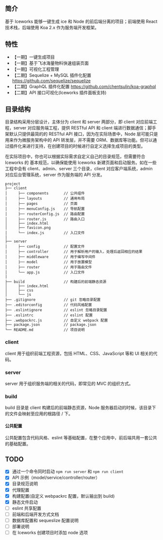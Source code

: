 ## 简介

基于 Iceworks 能够一键生成 ice 和 Node 的前后端分离的项目；前端使用 React 技术栈，后端使用 Koa 2.x 作为服务端开发框架。

## 特性

- 【一期】一键生成项目
- 【一期】基于飞冰海量物料快速组装页面
- 【一期】可视化工程管理
- 【二期】Sequelize + MySQL 插件化配置 https://github.com/sequelize/sequelize
- 【二期】GraphQL 插件化配置 https://github.com/chentsulin/koa-graphql
- 【二期】API 接口可视化(Iceworks 插件面板支持)

## 目录结构

目录结构采用分层设计，主体分为 client 和 server 两部分，即 client 对应前端工程，server 对应服务端工程，提供 RESTful API 和 client 端进行数据通信；脚手架默认只提供最简的的 RESTful API 接口，因为在实际场景中，Node 层可能只是用来作为微服务架构中的 API 转发层，并不需要 ORM、数据库等功能。但可以通过插件化来进行支持，在创建项目的时候进行自定义选择生成项目的类型。

在实际项目中，你也可以根据实际需求自定义自己的目录规范，但需要符合 Iceworks 的 基本规范，以确保能使用 Iceworks 新建页面和启动服务。如在一些工程中会有 client、admin、server 三个目录，client 对应客户端系统，admin 对应后台管理系统，server 作为服务端的 API 分发。

```
project
├── client
│     ├── components       // 公共组件
│     ├── layouts          // 通用布局
│     ├── pages            // 页面
│     ├── menuConfig.js    // 导航配置
│     ├── routerConfig.js  // 路由配置
│     ├── router.js        // 路由入口
│     ├── index.html
│     ├── favicon.png
│     └── index.js         // 入口文件
|
├── server
│     ├── config           // 配置文件
│     ├── controller       // 用于解析用户的输入，处理后返回相应的结果
│     ├── middleware       // 用于编写中间件
│     ├── model            // 用于放置模型
│     ├── router           // 用于路由文件
│     └── app.js           // 入口文件
|
├── build                  // 构建后的前端静态资源
│     ├── index.html
│     ├── css
│     └── js
├── .gitignore             // git 忽略目录配置
├── .editorconfig          // 代码风格配置
├── .eslintignore          // eslint 忽略目录配置
├── .eslintrc              // eslint 配置
├── .webpackrc.js          // 自定义 webpack 配置
├── package.json           // package.json
└── README.md              // 项目说明
```

### client

client 用于组织前端工程资源，包括 HTML、CSS、JavaScript 等和 UI 相关的代码。

### server

server 用于组织服务端的相关的代码，即常见的 MVC 的组织方式。

### build

build 目录是 client 构建后的前端静态资源，Node 服务器启动的时候，该目录下的文件会映射至应用的根路径 / 下。

#### 公共配置

公共配置包含代码风格、eslint 等基础配置，在整个应用中，前后端共用一套公共的基础配置。

## TODO

- [x] 通过一个命令同时启动 `npm run server` 和 `npm run client`
- [x] API 示例（model/service/controller/router）
- [x] 目录规范说明
- [x] 代理配置
- [x] 构建配置(自定义 webpackrc 配置，默认输出到 build)
- [x] 静态文件启动
- [ ] eslint 共享配置
- [ ] 前端和后端开发方式文档
- [ ] 数据库配置和 sequeslize 配置说明
- [ ] 部署说明
- [ ] 在 Iceworks 创建项目时添加 node 选项
